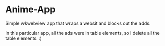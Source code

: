 # Anime-App
 Simple wkwebview app that wraps a websit and blocks out the adds. 
 
 In this particular app, all the ads were in table elements, so I delete all the table elements. :) 
